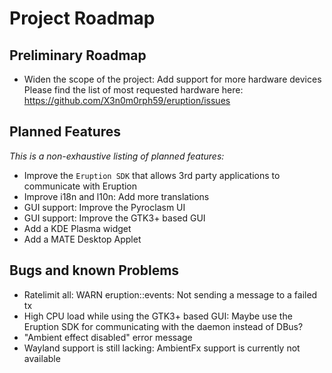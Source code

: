 # Project Roadmap

## Preliminary Roadmap

- Widen the scope of the project: Add support for more hardware devices
  Please find the list of most requested hardware here: <https://github.com/X3n0m0rph59/eruption/issues>

## Planned Features

_This is a non-exhaustive listing of planned features:_

- Improve the `Eruption SDK` that allows 3rd party applications to communicate with Eruption
- Improve i18n and l10n: Add more translations
- GUI support: Improve the Pyroclasm UI
- GUI support: Improve the GTK3+ based GUI
- Add a KDE Plasma widget
- Add a MATE Desktop Applet

## Bugs and known Problems

- Ratelimit all: WARN eruption::events: Not sending a message to a failed tx
- High CPU load while using the GTK3+ based GUI: Maybe use the Eruption SDK for communicating with the daemon instead of DBus?
- "Ambient effect disabled" error message
- Wayland support is still lacking: AmbientFx support is currently not available
